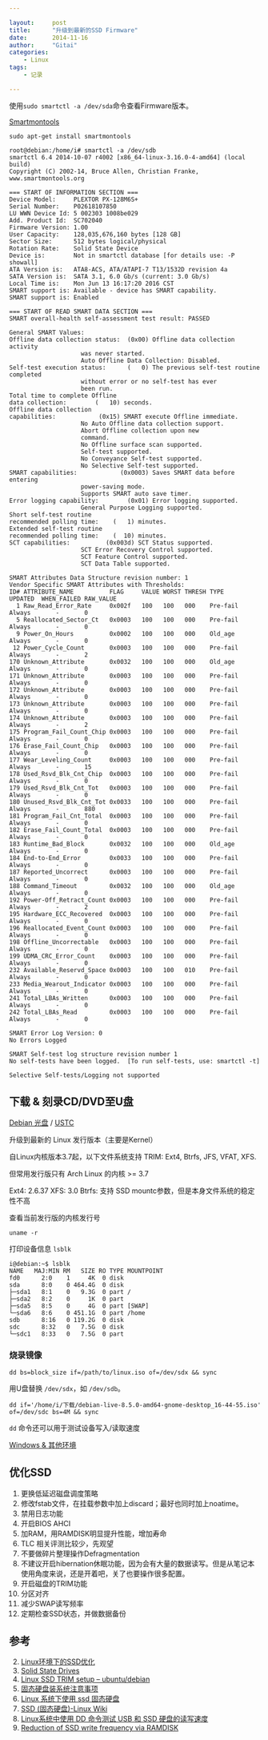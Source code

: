 ```yaml
---

layout:     post
title:      "升级到最新的SSD Firmware"
date:       2014-11-16
author:     "Gitai"
categories:
    - Linux
tags:
    - 记录

---
```



使用`sudo smartctl -a /dev/sda`命令查看Firmware版本。

[Smartmontools](https://www.smartmontools.org/)

```
sudo apt-get install smartmontools
```

<!--more-->

```
root@debian:/home/i# smartctl -a /dev/sdb
smartctl 6.4 2014-10-07 r4002 [x86_64-linux-3.16.0-4-amd64] (local build)
Copyright (C) 2002-14, Bruce Allen, Christian Franke, www.smartmontools.org

=== START OF INFORMATION SECTION ===
Device Model:     PLEXTOR PX-128M6S+
Serial Number:    P02618107850
LU WWN Device Id: 5 002303 1008be029
Add. Product Id:  SC702040
Firmware Version: 1.00
User Capacity:    128,035,676,160 bytes [128 GB]
Sector Size:      512 bytes logical/physical
Rotation Rate:    Solid State Device
Device is:        Not in smartctl database [for details use: -P showall]
ATA Version is:   ATA8-ACS, ATA/ATAPI-7 T13/1532D revision 4a
SATA Version is:  SATA 3.1, 6.0 Gb/s (current: 3.0 Gb/s)
Local Time is:    Mon Jun 13 16:17:20 2016 CST
SMART support is: Available - device has SMART capability.
SMART support is: Enabled

=== START OF READ SMART DATA SECTION ===
SMART overall-health self-assessment test result: PASSED

General SMART Values:
Offline data collection status:  (0x00)	Offline data collection activity
					was never started.
					Auto Offline Data Collection: Disabled.
Self-test execution status:      (   0)	The previous self-test routine completed
					without error or no self-test has ever 
					been run.
Total time to complete Offline 
data collection: 		(   10) seconds.
Offline data collection
capabilities: 			 (0x15) SMART execute Offline immediate.
					No Auto Offline data collection support.
					Abort Offline collection upon new
					command.
					No Offline surface scan supported.
					Self-test supported.
					No Conveyance Self-test supported.
					No Selective Self-test supported.
SMART capabilities:            (0x0003)	Saves SMART data before entering
					power-saving mode.
					Supports SMART auto save timer.
Error logging capability:        (0x01)	Error logging supported.
					General Purpose Logging supported.
Short self-test routine 
recommended polling time: 	 (   1) minutes.
Extended self-test routine
recommended polling time: 	 (  10) minutes.
SCT capabilities: 	       (0x003d)	SCT Status supported.
					SCT Error Recovery Control supported.
					SCT Feature Control supported.
					SCT Data Table supported.

SMART Attributes Data Structure revision number: 1
Vendor Specific SMART Attributes with Thresholds:
ID# ATTRIBUTE_NAME          FLAG     VALUE WORST THRESH TYPE      UPDATED  WHEN_FAILED RAW_VALUE
  1 Raw_Read_Error_Rate     0x002f   100   100   000    Pre-fail  Always       -       0
  5 Reallocated_Sector_Ct   0x0003   100   100   000    Pre-fail  Always       -       0
  9 Power_On_Hours          0x0002   100   100   000    Old_age   Always       -       0
 12 Power_Cycle_Count       0x0003   100   100   000    Pre-fail  Always       -       2
170 Unknown_Attribute       0x0032   100   100   000    Old_age   Always       -       0
171 Unknown_Attribute       0x0003   100   100   000    Pre-fail  Always       -       0
172 Unknown_Attribute       0x0003   100   100   000    Pre-fail  Always       -       0
173 Unknown_Attribute       0x0003   100   100   000    Pre-fail  Always       -       0
174 Unknown_Attribute       0x0003   100   100   000    Pre-fail  Always       -       2
175 Program_Fail_Count_Chip 0x0003   100   100   000    Pre-fail  Always       -       0
176 Erase_Fail_Count_Chip   0x0003   100   100   000    Pre-fail  Always       -       0
177 Wear_Leveling_Count     0x0003   100   100   000    Pre-fail  Always       -       15
178 Used_Rsvd_Blk_Cnt_Chip  0x0003   100   100   000    Pre-fail  Always       -       0
179 Used_Rsvd_Blk_Cnt_Tot   0x0003   100   100   000    Pre-fail  Always       -       0
180 Unused_Rsvd_Blk_Cnt_Tot 0x0033   100   100   000    Pre-fail  Always       -       880
181 Program_Fail_Cnt_Total  0x0003   100   100   000    Pre-fail  Always       -       0
182 Erase_Fail_Count_Total  0x0003   100   100   000    Pre-fail  Always       -       0
183 Runtime_Bad_Block       0x0032   100   100   000    Old_age   Always       -       0
184 End-to-End_Error        0x0033   100   100   000    Pre-fail  Always       -       0
187 Reported_Uncorrect      0x0003   100   100   000    Pre-fail  Always       -       0
188 Command_Timeout         0x0032   100   100   000    Old_age   Always       -       0
192 Power-Off_Retract_Count 0x0003   100   100   000    Pre-fail  Always       -       2
195 Hardware_ECC_Recovered  0x0003   100   100   000    Pre-fail  Always       -       0
196 Reallocated_Event_Count 0x0003   100   100   000    Pre-fail  Always       -       0
198 Offline_Uncorrectable   0x0003   100   100   000    Pre-fail  Always       -       0
199 UDMA_CRC_Error_Count    0x0003   100   100   000    Pre-fail  Always       -       0
232 Available_Reservd_Space 0x0003   100   100   010    Pre-fail  Always       -       0
233 Media_Wearout_Indicator 0x0003   100   100   000    Pre-fail  Always       -       0
241 Total_LBAs_Written      0x0003   100   100   000    Pre-fail  Always       -       0
242 Total_LBAs_Read         0x0003   100   100   000    Pre-fail  Always       -       0

SMART Error Log Version: 0
No Errors Logged

SMART Self-test log structure revision number 1
No self-tests have been logged.  [To run self-tests, use: smartctl -t]

Selective Self-tests/Logging not supported

```

## 下载 & 刻录CD/DVD至U盘

[Debian 光盘](https://www.debian.org/CD/) / [USTC](https://mirrors.ustc.edu.cn/)

升级到最新的 Linux 发行版本（主要是Kernel）

自Linux内核版本3.7起，以下文件系统支持 TRIM: Ext4, Btrfs, JFS, VFAT, XFS.

但常用发行版只有 Arch Linux 的内核 >= 3.7

Ext4: 2.6.37
XFS: 3.0
Btrfs: 支持 SSD mountc参数，但是本身文件系统的稳定性不高

查看当前发行版的内核发行号
```
uname -r
```

打印设备信息 `lsblk`
```
i@debian:~$ lsblk
NAME   MAJ:MIN RM   SIZE RO TYPE MOUNTPOINT
fd0      2:0    1     4K  0 disk 
sda      8:0    0 464.4G  0 disk 
├─sda1   8:1    0   9.3G  0 part /
├─sda2   8:2    0     1K  0 part 
├─sda5   8:5    0     4G  0 part [SWAP]
└─sda6   8:6    0 451.1G  0 part /home
sdb      8:16   0 119.2G  0 disk 
sdc      8:32   0   7.5G  0 disk 
└─sdc1   8:33   0   7.5G  0 part 
```

### 烧录镜像
```
dd bs=block_size if=/path/to/linux.iso of=/dev/sdx && sync
```
用U盘替换 `/dev/sdx`，如 `/dev/sdb`。

```
dd if='/home/i/下载/debian-live-8.5.0-amd64-gnome-desktop_16-44-55.iso' of=/dev/sdc bs=4M && sync
```

`dd` 命令还可以用于测试设备写入/读取速度



[Windows & 其他环境](https://wiki.archlinux.org/index.php/USB_Flash_Installation_Media)

## 优化SSD
1. 更换低延迟磁盘调度策略
2. 修改fstab文件，在挂载参数中加上discard；最好也同时加上noatime。
3. 禁用日志功能
4. 开启BIOS AHCI
5. 加RAM，用RAMDISK明显提升性能，增加寿命
6. TLC 相关评测比较少，先观望
7. 不要做碎片整理操作Defragmentation
8. 不建议开启hibernation休眠功能，因为会有大量的数据读写。但是从笔记本使用角度来说，还是开着吧，关了也要操作很多配置。
9. 开启磁盘的TRIM功能
10. 分区对齐
11. 减少SWAP读写频率
12. 定期检查SSD状态，并做数据备份

## 参考
2. [Linux环境下的SSD优化](http://www.jianshu.com/p/nQpqsN)
3. [Solid State Drives](https://wiki.archlinux.org/index.php/Solid_State_Drives)
4. [Linux SSD TRIM setup – ubuntu/debian](http://joao.machado-family.com/2014/04/01/linux-ssd-trim-setup/)
5. [固态硬盘装系统注意事项](http://www.expreview.com/tag/gutaiyingpanzhuanxitong.html)
6. [Linux 系统下使用 ssd 固态硬盘](http://www.looeo.com/linux-systems-use-the-ssd/)
7. [SSD (固态硬盘)-Linux Wiki](http://linux-wiki.cn/wiki/zh-hans/SSD_(%E5%9B%BA%E6%80%81%E7%A1%AC%E7%9B%98))
8. [Linux系统中使用 DD 命令测试 USB 和 SSD 硬盘的读写速度](https://linux.cn/article-3696-1.html)
9. [Reduction of SSD write frequency via RAMDISK](https://wiki.debian.org/SSDOptimization#Reduction_of_SSD_write_frequency_via_RAMDISK)